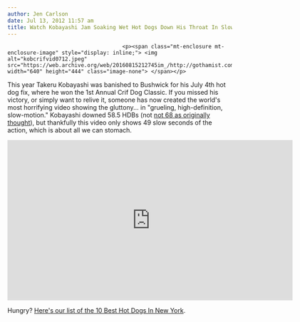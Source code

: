 ```yaml
---
author: Jen Carlson
date: Jul 13, 2012 11:57 am
title: Watch Kobayashi Jam Soaking Wet Hot Dogs Down His Throat In Slow Motion
---
```


	
										<p><span class="mt-enclosure mt-enclosure-image" style="display: inline;"> <img alt="kobcrifvid0712.jpeg" src="https://web.archive.org/web/20160815212745im_/http://gothamist.com/attachments/arts_jen/kobcrifvid0712.jpeg" width="640" height="444" class="image-none"> </span></p>

<p>This year Takeru Kobayashi was banished to Bushwick for his July 4th hot dog fix, where he won the 1st Annual Crif Dog Classic. If you missed his victory, or simply want to relive it, someone has now created the world&apos;s most horrifying video showing the gluttony... in &quot;grueling, high-definition, slow-motion.&quot; Kobayashi downed 58.5 HDBs (not <a href="https://web.archive.org/web/20160815212745/http://gothamist.com/2012/07/05/video_watch_kobayashi_eat_12_dog_mo.php">not 68 as originally thought</a>), but thankfully this video only shows 49 slow seconds of the action, which is about all we can stomach.</p>

<p><iframe width="640" height="360" src="https://web.archive.org/web/20160815212745if_/http://www.youtube.com/embed/w8tme_dNZTk" frameborder="0" allowfullscreen></iframe></p>

<p>Hungry? <a href="https://web.archive.org/web/20160815212745/http://gothamist.com/2012/06/29/the_best_hot_dogs_in_new_york.php">Here&apos;s our list of the 10 Best Hot Dogs In New York</a>.</p>					
										
									
				